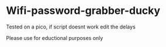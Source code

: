 # Wifi-password-grabber-ducky
Tested on a pico, if script doesnt work edit the delays

Please use for eductional purposes only
